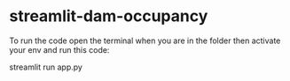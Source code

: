 # streamlit-dam-occupancy

To run the code open the terminal when you are in the folder then activate your env and  run this code:


streamlit run app.py
